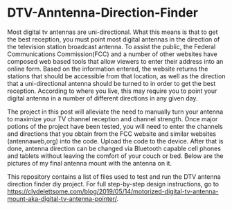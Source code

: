 # DTV-Anntenna-Direction-Finder
Most digital tv antennas are uni-directional. What this means is that to get the best reception, you must point most digital antennas in the direction of the television station broadcast antenna. To assist the public, the Federal Communications Commission(FCC) and a number of other websites have composed web based tools that allow viewers to enter their address into an online form. Based on the information entered, the website returns the stations that should be accessible from that location, as well as the direction that a uni-directional antenna should be turned to in order to get the best reception. According to where you live, this may require you to point your digital antenna in a number of different directions in any given day.

The project in this post will alleviate the need to manually turn your antenna to maximize your TV channel reception and channel strength. Once major potions of the project have been tested, you will need to enter the channels and directions that you obtain from the FCC website and similar websites (antennaweb,org) into the code. Upload the code to the device. After that is done, antenna direction can be changed via Bluetooth capable cell phones and tablets without leaving the comfort of your couch or bed. Below are the pictures of my final antenna mount with the antenna on it.

This repository contains a list of files used to test and run the DTV antenna direction finder diy project. For full step-by-step design instructions, go to https://clydelettsome.com/blog/2019/05/14/motorized-digital-tv-antenna-mount-aka-digital-tv-antenna-pointer/. 
